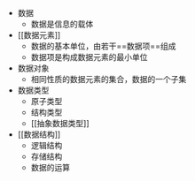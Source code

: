 - 数据
	- 数据是信息的载体
- [[数据元素]]
	- 数据的基本单位，由若干==数据项==组成
	- 数据项是构成数据元素的最小单位
- 数据对象
	- 相同性质的数据元素的集合，数据的一个子集
- 数据类型
	- 原子类型
	- 结构类型
	- [[抽象数据类型]]
- [[数据结构]]
	- 逻辑结构
	- 存储结构
	- 数据的运算